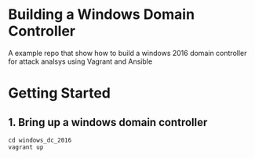 # Building a Windows Domain Controller

A example repo that show how to build a windows 2016 domain controller for attack analsys using Vagrant and Ansible

# Getting Started

## 1. Bring up a windows domain controller

```
cd windows_dc_2016
vagrant up
```
